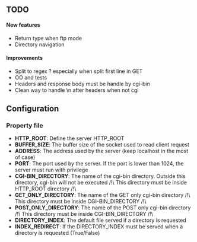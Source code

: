 ## TODO

#### New features
* Return type when ftp mode
* Directory navigation

#### Improvements
* Split to regex ? especially when split first line in GET
* OO and tests
* Headers and response body must be handle by cgi-bin
* Clean way to handle \n after headers when not cgi

## Configuration
### Property file
* **HTTP_ROOT**: Define the server HTTP_ROOT
* **BUFFER_SIZE**: The buffer size of the socket used to read client request
* **ADDRESS**: The address used by the server (keep localhost in the most of case)
* **PORT**: The port used by the server. If the port is lower than 1024, the server must run 
    with privilege
* **CGI-BIN_DIRECTORY**: The name of the cgi-bin directory. Outside this directory, cgi-bin will not be executed
    /!\ This directory must be inside HTTP_ROOT directory /!\
* **GET_ONLY_DIRECTORY**: The name of the GET only cgi-bin directory
    /!\ This directory must be inside CGI-BIN_DIRECTORY /!\
* **POST_ONLY_DIRECTORY**: The name of the POST only cgi-bin directory 
    /!\ This directory must be inside CGI-BIN_DIRECTORY /!\
* **DIRECTORY_INDEX**: The default file served if a directory is requested
* **INDEX_REDIRECT**: If the DIRECTORY_INDEX must be served when a directory is requested (True/False) 